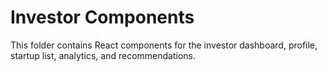 # Investor Components

This folder contains React components for the investor dashboard, profile, startup list, analytics, and recommendations. 
